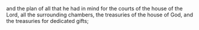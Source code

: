 and the plan of all that he had in mind for the courts of the house of the Lord, all the surrounding chambers, the treasuries of the house of God, and the treasuries for dedicated gifts;
